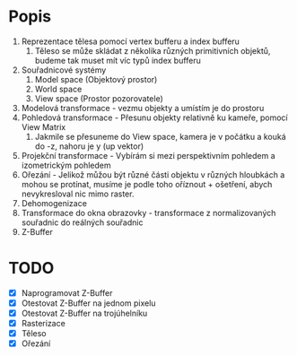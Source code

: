 # Popis

1. Reprezentace tělesa pomocí vertex bufferu a index bufferu
	1. Těleso se může skládat z několika různých primitivních objektů, budeme tak muset mít víc typů index bufferu
2. Souřadnicové systémy
	1. Model space (Objektový prostor)
	2. World space
	3. View space (Prostor pozorovatele)
3. Modelová transformace - vezmu objekty a umístím je do prostoru
4. Pohledová transformace - Přesunu objekty relativně ku kameře, pomocí View Matrix
	1. Jakmile se přesuneme do View space, kamera je v počátku a kouká do -z, nahoru je y (up vektor)
5. Projekční transformace - Vybírám si mezi perspektivním pohledem a izometrickým pohledem
6. Ořezání - Jelikož můžou být různé části objektu v různých hloubkách a mohou se protínat, musíme je podle toho oříznout + ošetření, abych nevykresloval nic mimo raster. 
7. Dehomogenizace
8. Transformace do okna obrazovky - transformace z normalizovaných souřadnic do reálných souřadnic 
9. Z-Buffer

# TODO

- [x] Naprogramovat Z-Buffer
- [x] Otestovat Z-Buffer na jednom pixelu
- [x] Otestovat Z-Buffer na trojúhelníku
- [x] Rasterizace
- [x] Těleso
- [x] Ořezání

